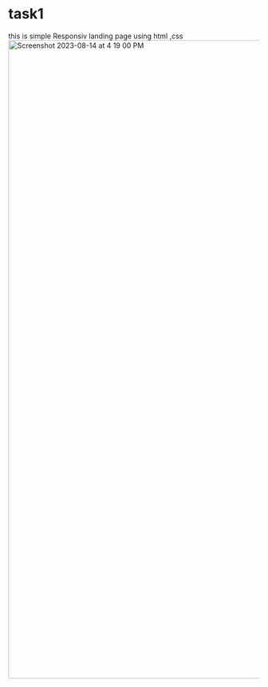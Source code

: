 # task1
this is simple Responsiv landing page using html ,css
<img width="1280" alt="Screenshot 2023-08-14 at 4 19 00 PM" src="https://github.com/DesaiPriyansh19/task1/assets/133943282/43a00b9c-2758-46cb-b835-44b6d425b924">
